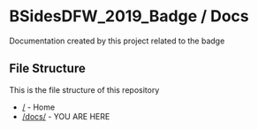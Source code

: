 # BSidesDFW_2019_Badge / Docs

Documentation created by this project related to the badge

## File Structure

This is the file structure of this repository

* [/](/) - Home
* [/docs/](/docs/) - YOU ARE HERE
